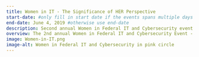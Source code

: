 ```yaml
---
title: Women in IT - The Significance of HER Perspective
start-date: #only fill in start date if the events spans multiple days
end-date: June 4, 2019 #otherwise use end-date
description: Second annual Women in Federal IT and Cybersecurity event.
overview: The 2nd annual Women in Federal IT and Cybersecurity Event - The Significance of HER Perspective. Panel discussions, speakers, and flash mentoring sessions.
image: Women-in-IT.png
image-alt: Women in Federal IT and Cybersecurity in pink circle
---
```


